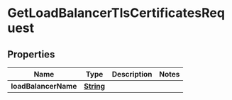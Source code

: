 

# GetLoadBalancerTlsCertificatesRequest


## Properties

| Name | Type | Description | Notes |
|------------ | ------------- | ------------- | -------------|
|**loadBalancerName** | [**String**](String.md) |  |  |



